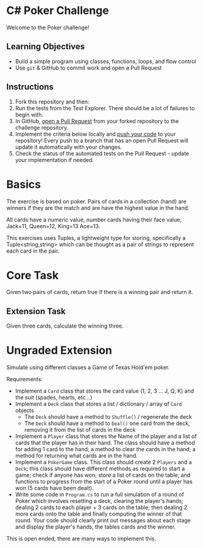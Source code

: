 # C# Poker Challenge

Welcome to the Poker challenge!

## Learning Objectives
- Build a simple program using classes, functions, loops, and flow control
- Use `git` & GitHub to commit work and open a Pull Request

## Instructions

1. Fork this repository and then:
2. Run the tests from the Test Explorer. There should be a lot of failures to begin with.
3. In GitHub, [open a Pull Request](https://docs.github.com/en/github/collaborating-with-issues-and-pull-requests/creating-a-pull-request) from your forked repository to the challenge repository.
4. Implement the criteria below locally and [push your code](https://docs.github.com/en/github/managing-files-in-a-repository/adding-a-file-to-a-repository-using-the-command-line) to your repository! Every push to a branch that has an open Pull Request will update it automatically with your changes.
5. Check the status of the automated tests on the Pull Request - update your implementation if needed.

# Basics
The exercise is based on poker.  Pairs of cards in a collection (hand) are winners if they are the match and are have the highest value in the hand.  

All cards have a numeric value, number cards having their face value, Jack=11, Queen=12, King=13 Ace=13.

This exercises uses Tuples, a lightweight type for storing, specifically a Tuple<string,string> which can be thought as a pair of strings to represent each card in the pair.

# Core Task
Given two pairs of cards, return true if there is a winning pair and return it.


## Extension Task
Given three cards, calculate the winning three.

# Ungraded Extension

Simulate using different classes a Game of Texas Hold'em poker.

Requirements:
- Implement a `Card` class that stores the card value (1, 2, 3 ... J, Q, K) and the suit (spades, hearts, etc...)
- Implement a `Deck` class that stores a list / dictionary / array of `Card` objects
    - The `Deck` should have a method to `Shuffle()` / regenerate the deck
    - The `Deck` should have a method to `Deal()` one card from the deck, removing it from the list of cards in the deck
- Implement a `Player` class that stores the Name of the player and a list of cards that the player has in their hand. The class should have a method for adding 1 card to the hand; a method to clear the cards in the hand; a method for returning what cards are in the hand.
- Implement a `PokerGame` class. This class should create 2 `Players` and a `Deck`; this class should have different methods as required to start a game; check if anyone has won; store a list of cards on the table; and functions to progress from the start of a Poker round until a player has won (5 cards have been dealt).
- Write some code in `Program.cs` to run a full simulation of a round of Poker which involves resetting a deck, clearing the player's hands; dealing 2 cards to each player + 3 cards on the table; then dealing 2 more cards onto the table and finally computing the winner of that round. Your code should clearly print out messages about each stage and display the player's hands, the tables cards and the winner.
  
This is open ended, there are many ways to implement this.
